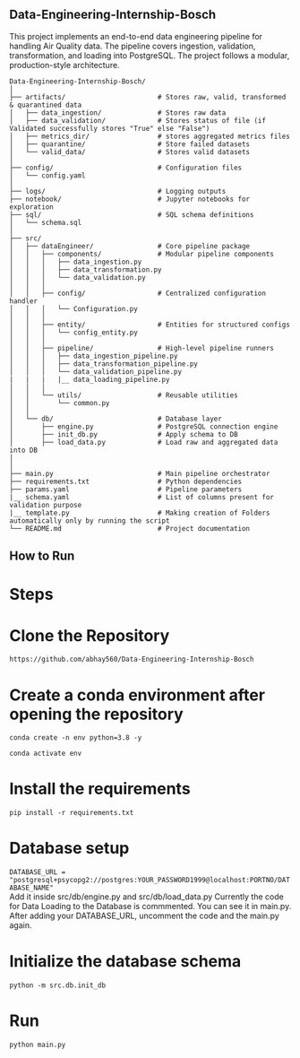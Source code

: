 ## Data-Engineering-Internship-Bosch

This project implements an end-to-end data engineering pipeline for handling Air Quality data. The pipeline covers ingestion, validation, transformation, and loading into PostgreSQL. The project follows a modular, production-style architecture.

```
Data-Engineering-Internship-Bosch/
│
├── artifacts/                       # Stores raw, valid, transformed & quarantined data
│   ├── data_ingestion/              # Stores raw data
│   ├── data_validation/             # Stores status of file (if Validated successfully stores "True" else "False")
│   ├── metrics_dir/                 # stores aggregated metrics files
│   ├── quarantine/                  # Store failed datasets
│   └── valid_data/                  # Stores valid datasets
│
├── config/                          # Configuration files
│   └── config.yaml
│
├── logs/                            # Logging outputs
├── notebook/                        # Jupyter notebooks for exploration
├── sql/                             # SQL schema definitions
│   └── schema.sql
│
├── src/
│   ├── dataEngineer/                # Core pipeline package
│   │   ├── components/              # Modular pipeline components
│   │   │   ├── data_ingestion.py
│   │   │   ├── data_transformation.py
│   │   │   └── data_validation.py
│   │   │
│   │   ├── config/                  # Centralized configuration handler
│   │   │   └── Configuration.py
│   │   │
│   │   ├── entity/                  # Entities for structured configs
│   │   │   └── config_entity.py
│   │   │
│   │   ├── pipeline/                # High-level pipeline runners
│   │   │   ├── data_ingestion_pipeline.py
│   │   │   ├── data_transformation_pipeline.py
│   │   │   └── data_validation_pipeline.py
|   |   |   |__ data_loading_pipeline.py
│   │   │
│   │   └── utils/                   # Reusable utilities
│   │       └── common.py
│   │
│   └── db/                          # Database layer
│       ├── engine.py                # PostgreSQL connection engine
│       ├── init_db.py               # Apply schema to DB
│       ├── load_data.py             # Load raw and aggregated data into DB
│       
│
├── main.py                          # Main pipeline orchestrator
├── requirements.txt                 # Python dependencies
├── params.yaml                      # Pipeline parameters
|__ schema.yaml                      # List of columns present for validation purpose
|__ template.py                      # Making creation of Folders automatically only by running the script
└── README.md                        # Project documentation

```

## How to Run

# Steps

# Clone the Repository
```https://github.com/abhay560/Data-Engineering-Internship-Bosch```

# Create a conda environment after opening the repository
```conda create -n env python=3.8 -y```

```conda activate env```

# Install the requirements
```pip install -r requirements.txt```

# Database setup
```DATABASE_URL = "postgresql+psycopg2://postgres:YOUR_PASSWORD1999@localhost:PORTNO/DATABASE_NAME"```           
Add it inside src/db/engine.py   and  src/db/load_data.py
Currently the code for Data Loading to the Database is commmented. You can see it in main.py. After adding your DATABASE_URL, uncomment the code and the main.py again.

# Initialize the database schema
```python -m src.db.init_db```

# Run
```python main.py```
